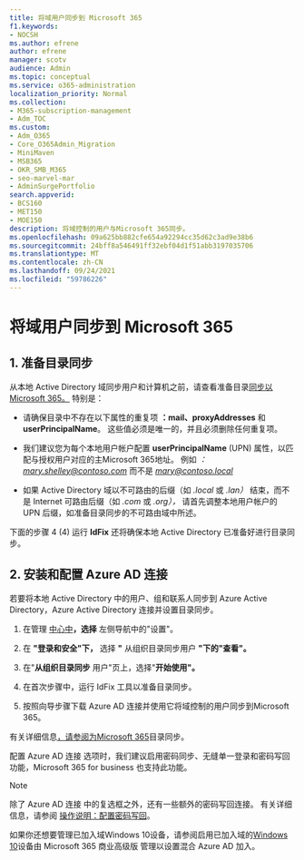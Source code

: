```yaml
---
title: 将域用户同步到 Microsoft 365
f1.keywords:
- NOCSH
ms.author: efrene
author: efrene
manager: scotv
audience: Admin
ms.topic: conceptual
ms.service: o365-administration
localization_priority: Normal
ms.collection:
- M365-subscription-management
- Adm_TOC
ms.custom:
- Adm_O365
- Core_O365Admin_Migration
- MiniMaven
- MSB365
- OKR_SMB_M365
- seo-marvel-mar
- AdminSurgePortfolio
search.appverid:
- BCS160
- MET150
- MOE150
description: 将域控制的用户与Microsoft 365同步。
ms.openlocfilehash: 09a625bb882cfe654a92294cc35d62c3ad9e38b6
ms.sourcegitcommit: 24bff8a546491ff32ebf04d1f51abb3197035706
ms.translationtype: MT
ms.contentlocale: zh-CN
ms.lasthandoff: 09/24/2021
ms.locfileid: "59786226"
---
```

# <a name="synchronize-domain-users-to-microsoft-365"></a>将域用户同步到 Microsoft 365

## <a name="1-prepare-for-directory-synchronization"></a>1. 准备目录同步 

从本地 Active Directory 域同步用户和计算机之前，请查看准备目录[同步以Microsoft 365。](../../enterprise/prepare-for-directory-synchronization.md) 特别是：

   - 请确保目录中不存在以下属性的重复项 **：mail、proxyAddresses** 和 **userPrincipalName**。 这些值必须是唯一的，并且必须删除任何重复项。
   
   - 我们建议您为每个本地用户帐户配置 **userPrincipalName** (UPN) 属性，以匹配与授权用户对应的主Microsoft 365地址。 例如 *：mary.shelley@contoso.com* 而不是 *mary@contoso.local*
   
   - 如果 Active Directory 域以不可路由的后缀（如 *.local* 或 *.lan）* 结束，而不是 Internet 可路由后缀（如 *.com* 或 *.org），* 请首先调整本地用户帐户的 UPN 后缀，如准备目录同步的不可路由域中所述。 [](../../enterprise/prepare-a-non-routable-domain-for-directory-synchronization.md) 

下面的步骤 4 (4) 运行 **IdFix** 还将确保本地 Active Directory 已准备好进行目录同步。

## <a name="2-install-and-configure-azure-ad-connect"></a>2. 安装和配置 Azure AD 连接

若要将本地 Active Directory 中的用户、组和联系人同步到 Azure Active Directory，Azure Active Directory 连接并设置目录同步。 

 1. 在管理 [中心中](https://go.microsoft.com/fwlink/p/?linkid=2024339)**，选择** 左侧导航中的"设置"。

 2. 在 **"登录和安全"下，** 选择 **"** 从组织目录同步用户 **"下的"查看"。**

 3. 在"**从组织目录同步** 用户"页上，选择"**开始使用"。**

 4. 在首次步骤中，运行 IdFix 工具以准备目录同步。

 5. 按照向导步骤下载 Azure AD 连接并使用它将域控制的用户同步到Microsoft 365。


有关详细信息[，请参阅为Microsoft 365](../../enterprise/set-up-directory-synchronization.md)目录同步。

配置 Azure AD 连接 选项时，我们建议启用密码同步、无缝单一登录和密码写回功能，Microsoft 365 for  business 也支持此功能。 

> [!NOTE]
> 除了 Azure AD 连接 中的复选框之外，还有一些额外的密码写回连接。 有关详细信息，请参阅 [操作说明：配置密码写回](/azure/active-directory/authentication/howto-sspr-writeback)。 

如果你还想要管理已加入域Windows 10设备，请参阅启用已加入域的[Windows 10](manage-windows-devices.md)设备由 Microsoft 365 商业高级版 管理以设置混合 Azure AD 加入。